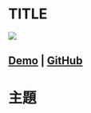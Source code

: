 # **TITLE**
![](../images/FOLDERNAME.jpg)

## [Demo][ORDERDemo] | [GitHub][ORDERJs]

[ORDERDemo]:https://jamestong10.github.io/Javascript30/FOLDERNAME/index.html
[ORDERJs]:https://github.com/jamestong10/Javascript30/tree/master/FOLDERNAME

# 主題


